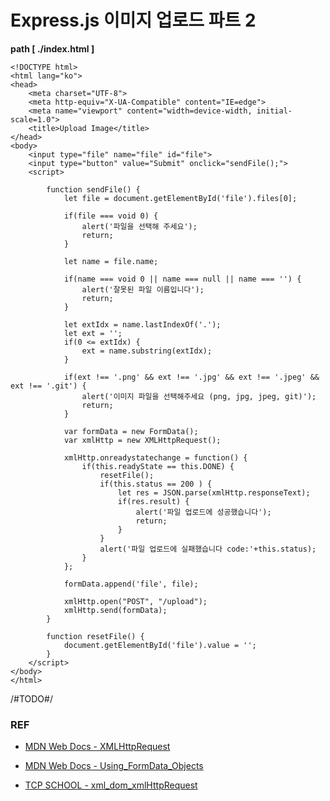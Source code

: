 # Express.js 이미지 업로드 파트 2

**path [ ./index.html ]**
```
<!DOCTYPE html>
<html lang="ko">
<head>
    <meta charset="UTF-8">
    <meta http-equiv="X-UA-Compatible" content="IE=edge">
    <meta name="viewport" content="width=device-width, initial-scale=1.0">
    <title>Upload Image</title>
</head>
<body>
    <input type="file" name="file" id="file">
    <input type="button" value="Submit" onclick="sendFile();">
    <script>

        function sendFile() {
            let file = document.getElementById('file').files[0];

            if(file === void 0) {
                alert('파일을 선택해 주세요');
                return;
            }

            let name = file.name;

            if(name === void 0 || name === null || name === '') {
                alert('잘못된 파일 이름입니다');
                return;
            }

            let extIdx = name.lastIndexOf('.');
            let ext = '';
            if(0 <= extIdx) {
                ext = name.substring(extIdx);
            }

            if(ext !== '.png' && ext !== '.jpg' && ext !== '.jpeg' && ext !== '.git') {
                alert('이미지 파일을 선택해주세요 (png, jpg, jpeg, git)');
                return;
            }

            var formData = new FormData();
            var xmlHttp = new XMLHttpRequest();

            xmlHttp.onreadystatechange = function() {
                if(this.readyState == this.DONE) {
                    resetFile();
                    if(this.status == 200 ) {
                        let res = JSON.parse(xmlHttp.responseText);
                        if(res.result) {
                            alert('파일 업로드에 성공했습니다');
                            return;
                        }    
                    }
                    alert('파일 업로드에 실패했습니다 code:'+this.status);
                }
            };

            formData.append('file', file);

            xmlHttp.open("POST", "/upload");
            xmlHttp.send(formData);
        }
        
        function resetFile() {
            document.getElementById('file').value = '';
        }
    </script>
</body>
</html>
```

/#TODO#/

### REF

* [MDN Web Docs - XMLHttpRequest](https://developer.mozilla.org/en-US/docs/Web/API/XMLHttpRequest)

* [MDN Web Docs - Using_FormData_Objects](https://developer.mozilla.org/en-US/docs/Web/API/FormData/Using_FormData_Objects)

* [TCP SCHOOL - xml_dom_xmlHttpRequest](https://www.tcpschool.com/xml/xml_dom_xmlHttpRequest)
